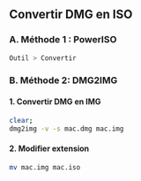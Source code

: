 ##  Convertir DMG en ISO
### A. Méthode 1 : PowerISO
```bash
Outil > Convertir
```

### B. Méthode 2: DMG2IMG
#### 1. Convertir DMG en IMG
```bash
clear;
dmg2img -v -s mac.dmg mac.img
```

#### 2. Modifier extension
```bash
mv mac.img mac.iso
```



